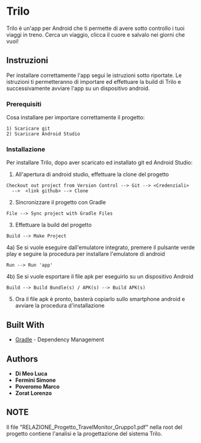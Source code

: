 # Trilo

Trilo è un'app per Android che ti permette di avere sotto controllo i tuoi
viaggi in treno.
Cerca un viaggio, clicca il cuore e salvalo nei giorni che vuoi!

## Instruzioni
Per installare correttamente l'app segui le istruzioni sotto riportate.
Le istruzioni ti permetteranno di importare ed effettuare la build di Trilo
e successivamente avviare l'app su un dispositivo android.

### Prerequisiti

Cosa installare per importare correttamente il progetto:

```
1) Scaricare git
2) Scaricare Android Studio
```

### Installazione

Per installare Trilo, dopo aver scaricato ed installato git ed Android Studio:

1) All'apertura di android studio, effettuare la clone del progetto
```
Checkout out project from Version Control --> Git --> <Credenziali>
  -->  <link github> --> Clone
```
2) Sincronizzare il progetto con Gradle
```
File --> Sync project with Gradle Files
```
3) Effettuare la build del progetto
```
Build --> Make Project
```

4a) Se si vuole eseguire dall'emulatore integrato, premere il pulsante verde
play e seguire la procedura per installare l'emulatore di android
```
Run --> Run 'app'
```
4b) Se si vuole esportare il file apk per eseguirlo su un dispositivo Android
```
Build --> Build Bundle(s) / APK(s) --> Build APK(s)
```
5) Ora il file apk è pronto, basterà copiarlo sullo smartphone android e avviare
la procedura d'installazione

## Built With

* [Gradle](https://gradle.org/) - Dependency Management

## Authors

* **Di Meo Luca**
* **Fermini Simone**
* **Poveromo Marco**
* **Zorat Lorenzo**

## NOTE
Il file "RELAZIONE_Progetto_TravelMonitor_Gruppo1.pdf" nella root del progetto contiene
l'analisi e la progettazione del sistema Trilo.